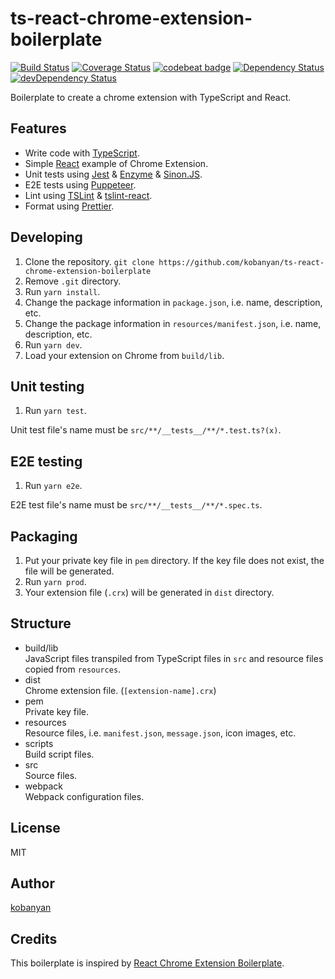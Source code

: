 # ts-react-chrome-extension-boilerplate

[![Build Status](https://travis-ci.org/kobanyan/ts-react-chrome-extension-boilerplate.svg?branch=master)](https://travis-ci.org/kobanyan/ts-react-chrome-extension-boilerplate)
[![Coverage Status](https://coveralls.io/repos/github/kobanyan/ts-react-chrome-extension-boilerplate/badge.svg?branch=master)](https://coveralls.io/github/kobanyan/ts-react-chrome-extension-boilerplate?branch=master)
[![codebeat badge](https://codebeat.co/badges/b37bdccf-3272-42d1-ac92-64963df66767)](https://codebeat.co/projects/github-com-kobanyan-ts-react-chrome-extension-boilerplate-master)
[![Dependency Status](https://david-dm.org/kobanyan/ts-react-chrome-extension-boilerplate.svg)](https://david-dm.org/kobanyan/ts-react-chrome-extension-boilerplate)
[![devDependency Status](https://david-dm.org/kobanyan/ts-react-chrome-extension-boilerplate/dev-status.svg)](https://david-dm.org/kobanyan/ts-react-chrome-extension-boilerplate#info=devDependencies)

Boilerplate to create a chrome extension with TypeScript and React.

## Features

- Write code with [TypeScript](https://www.typescriptlang.org/).
- Simple [React](https://reactjs.org/) example of Chrome Extension.
- Unit tests using [Jest](https://facebook.github.io/jest/) & [Enzyme](http://airbnb.io/enzyme/) & [Sinon.JS](http://sinonjs.org/).
- E2E tests using [Puppeteer](https://github.com/GoogleChrome/puppeteer).
- Lint using [TSLint](https://palantir.github.io/tslint/) & [tslint-react](https://github.com/palantir/tslint-react).
- Format using [Prettier](https://prettier.io/).

## Developing

1. Clone the repository. `git clone https://github.com/kobanyan/ts-react-chrome-extension-boilerplate`
1. Remove `.git` directory.
1. Run `yarn install`.
1. Change the package information in `package.json`, i.e. name, description, etc.
1. Change the package information in `resources/manifest.json`, i.e. name, description, etc.
1. Run `yarn dev`.
1. Load your extension on Chrome from `build/lib`.

## Unit testing

1. Run `yarn test`.

Unit test file's name must be `src/**/__tests__/**/*.test.ts?(x)`.

## E2E testing

1. Run `yarn e2e`.

E2E test file's name must be `src/**/__tests__/**/*.spec.ts`.

## Packaging

1. Put your private key file in `pem` directory. If the key file does not exist, the file will be generated.
1. Run `yarn prod`.
1. Your extension file (`.crx`) will be generated in `dist` directory.

## Structure

- build/lib  
  JavaScript files transpiled from TypeScript files in `src` and resource files copied from `resources`.
- dist  
  Chrome extension file. (`[extension-name].crx`)
- pem  
  Private key file.
- resources  
  Resource files, i.e. `manifest.json`, `message.json`, icon images, etc.
- scripts  
  Build script files.
- src  
  Source files.
- webpack  
  Webpack configuration files.

## License

MIT

## Author

[kobanyan](https://github.com/kobanyan)

## Credits

This boilerplate is inspired by [React Chrome Extension Boilerplate](https://github.com/jhen0409/react-chrome-extension-boilerplate).
